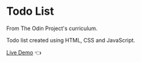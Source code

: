 # Todo List

From The Odin Project's curriculum.

Todo list created using HTML, CSS and JavaScript.

[Live Demo](https://todo-tasks-site.netlify.app) :point_left:
